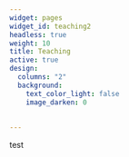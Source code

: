 ```yaml
---
widget: pages
widget_id: teaching2
headless: true
weight: 10
title: Teaching
active: true
design:
  columns: "2"
  background:
    text_color_light: false
    image_darken: 0
    
    
---
```

test

